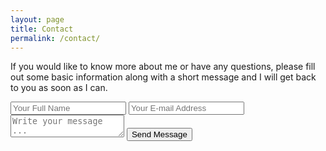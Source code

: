 ```yaml
---
layout: page
title: Contact
permalink: /contact/
---
```


If you would like to know more about me or have any questions, please fill out some basic information along with a short message and I will get back to you as soon as I can.

<form action="https://getsimpleform.com/messages?form_api_token=55c2ae78f9a6e751edefef3f719c2e83" method="post">
  <!-- the redirect_to is optional, the form will redirect to the referrer on submission -->
  <input type='hidden' name='redirect_to' value='https://jagsarai.github.io/thank-you' />
  <input type='text' name='name' placeholder='Your Full Name' />
  <input type='email' name='email' placeholder='Your E-mail Address' />
  <textarea name='message' placeholder='Write your message ...'></textarea>
  <input type='submit' value='Send Message' />
</form>